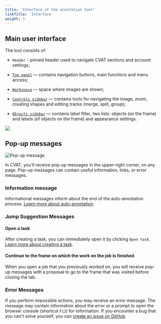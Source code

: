 ```yaml
---
title: 'Interface of the annotation tool'
linkTitle: 'Interface'
weight: 5
---
```


## Main user interface

The tool consists of:

- `Header` - pinned header used to navigate CVAT sections and account settings;

- [`Top panel`](/docs/manual/basics/top-panel/) — contains navigation buttons, main functions and menu access;

- [`Workspace`](/docs/manual/basics/workspace/) — space where images are shown;

- [`Controls sidebar`](/docs/manual/basics/controls-sidebar/) — contains tools for navigating the image, zoom,
  creating shapes and editing tracks (merge, split, group);

- [`Objects sidebar`](/docs/manual/basics/objects-sidebar/) — contains label filter, two lists:
  objects (on the frame) and labels (of objects on the frame) and appearance settings.

![](/images/image034_detrac.jpg)

## Pop-up messages

![Pop-up message](/images/pop-up_message.jpg)

In CVAT, you'll receive pop-up messages in the upper-right corner, on any page.
Pop-up messages can contain useful information, links, or error messages.

### Information message

Informational messages inform about the end of the auto-annotation process.
[Learn more about auto-annotation](/docs/manual/advanced/automatic-annotation/).

### Jump Suggestion Messages

#### Open a task

After creating a task, you can immediately open it by clicking `Open task`.
[Learn more about creating a task](/docs/manual/basics/creating_an_annotation_task/).

#### Continue to the frame on which the work on the job is finished

When you open a job that you previously worked on, you will receive pop-up messages with a proposal
to go to the frame that was visited before closing the tab.

### Error Messages

If you perform impossible actions, you may receive an error message.
The message may contain information about the error
or a prompt to open the browser console (shortcut `F12`) for information.
If you encounter a bug that you can't solve yourself,
you can [create an issue on GitHub](https://github.com/openvinotoolkit/cvat/issues/new).
